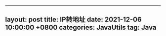 
---
layout: post
title: IP转地址
date: 2021-12-06 10:00:00 +0800
categories: JavaUtils
tag: Java
---

